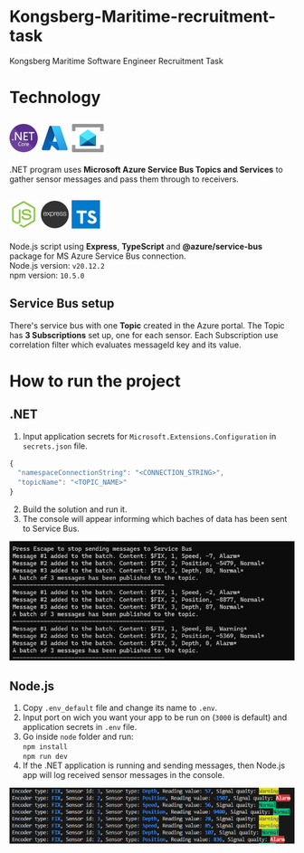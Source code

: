 # Kongsberg-Maritime-recruitment-task

Kongsberg Maritime Software Engineer Recruitment Task

# Technology

## ![.NET](./resources/dotnet.png ".NET") ![Azure](./resources/azure.png "Azure") ![Service Bus](./resources/service_bus.png "Service Bus")

.NET program uses **Microsoft Azure Service Bus Topics and Services** to gather sensor messages and pass them through to receivers.

## ![Node.js](./resources/nodejs.png "Node.js") ![Express](./resources/express.png "Express") ![TypeScript](./resources/typescript.png "TypeScript")

Node.js script using **Express**, **TypeScript** and **@azure/service-bus** package for MS Azure Service Bus connection.  
Node.js version: `v20.12.2`  
npm version: `10.5.0`

## Service Bus setup

There's service bus with one **Topic** created in the Azure portal. The Topic has **3 Subscriptions** set up, one for each sensor. Each Subscription use correlation filter which evaluates messageId key and its value.

# How to run the project

## .NET

1. Input application secrets for `Microsoft.Extensions.Configuration` in `secrets.json` file.

```javascript
{
  "namespaceConnectionString": "<CONNECTION_STRING>",
  "topicName": "<TOPIC_NAME>"
}
```

2. Build the solution and run it.
3. The console will appear informing which baches of data has been sent to Service Bus.

![.NET Console](./resources/dotnet_console.png ".NET Console")

## Node.js

1. Copy `.env_default` file and change its name to `.env`.
2. Input port on wich you want your app to be run on (`3000` is default) and application secrets in `.env` file.
3. Go inside `node` folder and run:  
   `npm install`  
   `npm run dev`
4. If the .NET application is running and sending messages, then Node.js app will log received sensor messages in the console.

![Node.js Console](./resources/node_console.png "Node.js Console")
